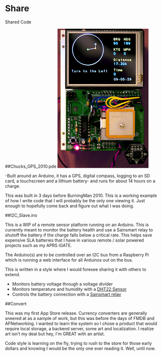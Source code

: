 # Share
Shared Code

##Chucks_GPS_2010.pde
![alt tag](images/1000w.png)

-Built around an Arduino, it has a GPS, digital compass, logging to an SD card, a touchscreen and a lithium battery- and runs for about 14 hours on a charge.

This was built in 3 days before BurningMan 2010.  This is a working example of how I write code that I will probably be the only one viewing it.  Just enough to hopefully come back and figure out what I was doing.


##I2C_Slave.ino

This is a WIP of a remote sensor platform running on an Arduino.  This is currently meant to monitor the battery health and use a Sainsmart relay to shutoff the battery if the charge falls below a critical rate.  This helps save expensive SLA batteries that I have in various remote / solar powered projects such as my APRS iGATE.

The Arduino(s) are to be controlled over an I2C bus from a Raspberry Pi which is running a web interface for all Arduinos out on the bus.

This is written in a style where I would foresee sharing it with others to extend.

- Monitors battery voltage through a voltage divider
- Monitors temperature and humidity with a [DHT22 Sensor](http://www.adafruit.com/products/385?gclid=CL-95abFpMQCFQenaQodpaQAVA)
- Controls the battery connection with a [Sainsmart relay](http://www.sainsmart.com/arduino-compatibles-1/relay.html)


##Convert

This was my first App Store release.  Currency converters are generally sneered at as a sample of work, but this was before the days of FMDB and AFNetworking.  I wanted to learn the system so I chose a product that would require local storage, a backend server, some art and localization.  I realize art isn't my deal but hey, I'm GREAT with an artist.  

Code style is learning on the fly, trying to rush to the store for those early dollars and knowing I would be the only one ever reading it.  Well, until now.



